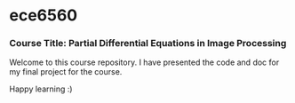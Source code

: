 # ece6560

### Course Title: Partial Differential Equations in Image Processing

Welcome to this course repository. I have presented the code and doc for my final project for the course.

Happy learning :)
